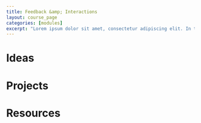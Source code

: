```yaml
---
title: Feedback &amp; Interactions
layout: course_page
categories: [modules]
excerpt: "Lorem ipsum dolor sit amet, consectetur adipiscing elit. In tincidunt ac tortor ut vehicula. Mauris luctus nibh congue libero fermentum porttitor. Sed adipiscing sapien non velit venenatis, eu aliquam quam vestibulum. "
---
```


# Ideas

# Projects 

# Resources


